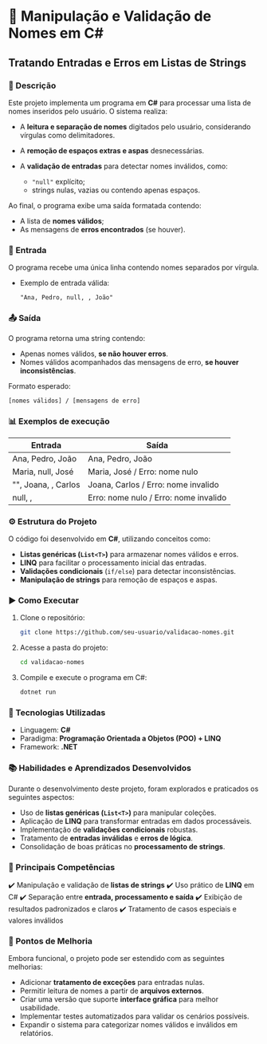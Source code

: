 # 📝 Manipulação e Validação de Nomes em C\#

## Tratando Entradas e Erros em Listas de Strings

### 📌 Descrição

Este projeto implementa um programa em **C#** para processar uma lista de nomes inseridos pelo usuário. O sistema realiza:

* A **leitura e separação de nomes** digitados pelo usuário, considerando vírgulas como delimitadores.
* A **remoção de espaços extras e aspas** desnecessárias.
* A **validação de entradas** para detectar nomes inválidos, como:

  * `"null"` explícito;
  * strings nulas, vazias ou contendo apenas espaços.

Ao final, o programa exibe uma saída formatada contendo:

* A lista de **nomes válidos**;
* As mensagens de **erros encontrados** (se houver).


### 📝 Entrada

O programa recebe uma única linha contendo nomes separados por vírgula.

* Exemplo de entrada válida:

  ```
  "Ana, Pedro, null, , João"
  ```


### 📤 Saída

O programa retorna uma string contendo:

* Apenas nomes válidos, **se não houver erros**.
* Nomes válidos acompanhados das mensagens de erro, **se houver inconsistências**.

Formato esperado:

```
[nomes válidos] / [mensagens de erro]
```


### 📊 Exemplos de execução

| Entrada               | Saída                                 |
| --------------------- | ------------------------------------- |
| Ana, Pedro, João      | Ana, Pedro, João                      |
| Maria, null, José     | Maria, José / Erro: nome nulo         |
| "", Joana,   , Carlos | Joana, Carlos / Erro: nome invalido   |
| null, ,               | Erro: nome nulo / Erro: nome invalido |



### ⚙️ Estrutura do Projeto

O código foi desenvolvido em **C#**, utilizando conceitos como:

* **Listas genéricas (`List<T>`)** para armazenar nomes válidos e erros.
* **LINQ** para facilitar o processamento inicial das entradas.
* **Validações condicionais** (`if/else`) para detectar inconsistências.
* **Manipulação de strings** para remoção de espaços e aspas.
  

### ▶️ Como Executar

1. Clone o repositório:

   ```bash
   git clone https://github.com/seu-usuario/validacao-nomes.git
   ```
2. Acesse a pasta do projeto:

   ```bash
   cd validacao-nomes
   ```
3. Compile e execute o programa em C#:

   ```bash
   dotnet run
   ```
   

### 🚀 Tecnologias Utilizadas

* Linguagem: **C#**
* Paradigma: **Programação Orientada a Objetos (POO) + LINQ**
* Framework: **.NET**


### 📚 Habilidades e Aprendizados Desenvolvidos

Durante o desenvolvimento deste projeto, foram explorados e praticados os seguintes aspectos:

* Uso de **listas genéricas (`List<T>`)** para manipular coleções.
* Aplicação de **LINQ** para transformar entradas em dados processáveis.
* Implementação de **validações condicionais** robustas.
* Tratamento de **entradas inválidas** e **erros de lógica**.
* Consolidação de boas práticas no **processamento de strings**.


### 📌 Principais Competências

✔️ Manipulação e validação de **listas de strings**
✔️ Uso prático de **LINQ** em C#
✔️ Separação entre **entrada, processamento e saída**
✔️ Exibição de resultados padronizados e claros
✔️ Tratamento de casos especiais e valores inválidos


### 🔧 Pontos de Melhoria

Embora funcional, o projeto pode ser estendido com as seguintes melhorias:

* Adicionar **tratamento de exceções** para entradas nulas.
* Permitir leitura de nomes a partir de **arquivos externos**.
* Criar uma versão que suporte **interface gráfica** para melhor usabilidade.
* Implementar testes automatizados para validar os cenários possíveis.
* Expandir o sistema para categorizar nomes válidos e inválidos em relatórios.

